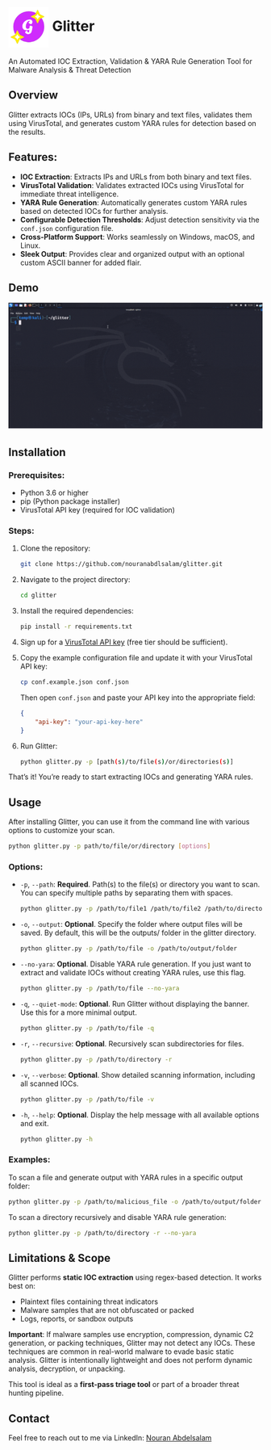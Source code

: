 # <img src="assets/logo.png" alt="Glitter Logo" height="80" style="vertical-align: middle;"> Glitter  
An Automated IOC Extraction, Validation & YARA Rule Generation Tool for Malware Analysis & Threat Detection

## Overview
Glitter extracts IOCs (IPs, URLs) from binary and text files, validates them using VirusTotal, and generates custom YARA rules for detection based on the results.

## Features:
- **IOC Extraction**: Extracts IPs and URLs from both binary and text files.
- **VirusTotal Validation**: Validates extracted IOCs using VirusTotal for immediate threat intelligence.
- **YARA Rule Generation**: Automatically generates custom YARA rules based on detected IOCs for further analysis.
- **Configurable Detection Thresholds**: Adjust detection sensitivity via the `conf.json` configuration file.
- **Cross-Platform Support**: Works seamlessly on Windows, macOS, and Linux.
- **Sleek Output**: Provides clear and organized output with an optional custom ASCII banner for added flair.

## Demo
![Glitter in Action](assets/demo.gif)

## Installation

### Prerequisites:
- Python 3.6 or higher
- pip (Python package installer)
- VirusTotal API key (required for IOC validation)

### Steps:

1. Clone the repository:
    ```bash
    git clone https://github.com/nouranabdlsalam/glitter.git
    ```

2. Navigate to the project directory:
    ```bash
    cd glitter
    ```

3. Install the required dependencies:
    ```bash
    pip install -r requirements.txt
    ```

4. Sign up for a [VirusTotal API key](https://www.virustotal.com/gui/my-apikey) (free tier should be sufficient).

5. Copy the example configuration file and update it with your VirusTotal API key:
    ```bash
    cp conf.example.json conf.json
    ```
    Then open `conf.json` and paste your API key into the appropriate field:
    ```json
    {
        "api-key": "your-api-key-here"
    }
    ```

6. Run Glitter:
    ```bash
    python glitter.py -p [path(s)/to/file(s)/or/directories(s)]
    ```

That’s it! You’re ready to start extracting IOCs and generating YARA rules.

## **Usage**

After installing Glitter, you can use it from the command line with various options to customize your scan.

```bash
python glitter.py -p path/to/file/or/directory [options]
```

### Options:
- `-p`, `--path`: **Required**. Path(s) to the file(s) or directory you want to scan. You can specify multiple paths by separating them with spaces.
   ```bash
  python glitter.py -p /path/to/file1 /path/to/file2 /path/to/directory
  ```
  
- `-o`, `--output`: **Optional**. Specify the folder where output files will be saved. By default, this will be the outputs/ folder in the glitter directory.
   ```bash
  python glitter.py -p /path/to/file -o /path/to/output/folder
  ```
  
- `--no-yara`: **Optional**. Disable YARA rule generation. If you just want to extract and validate IOCs without creating YARA rules, use this flag.
   ```bash
  python glitter.py -p /path/to/file --no-yara
   ```
  
- `-q`, `--quiet-mode`: **Optional**. Run Glitter without displaying the banner. Use this for a more minimal output.
   ```bash
  python glitter.py -p /path/to/file -q
  ```
  
- `-r`, `--recursive`: **Optional**. Recursively scan subdirectories for files.
   ```bash
  python glitter.py -p /path/to/directory -r
   ```
  
- `-v`, `--verbose`: **Optional**. Show detailed scanning information, including all scanned IOCs.
   ```bash
  python glitter.py -p /path/to/file -v
   ```
  
- `-h`, `--help`: **Optional**. Display the help message with all available options and exit.
   ```bash
   python glitter.py -h
  ```
  
### Examples:
To scan a file and generate output with YARA rules in a specific output folder:
```bash
python glitter.py -p /path/to/malicious_file -o /path/to/output/folder
```

To scan a directory recursively and disable YARA rule generation:
```bash
python glitter.py -p /path/to/directory -r --no-yara
```

## Limitations & Scope
Glitter performs **static IOC extraction** using regex-based detection. It works best on:
- Plaintext files containing threat indicators
- Malware samples that are not obfuscated or packed
- Logs, reports, or sandbox outputs

**Important**: If malware samples use encryption, compression, dynamic C2 generation, or packing techniques, Glitter may not detect any IOCs. These techniques are common in real-world malware to evade basic static analysis. Glitter is intentionally lightweight and does not perform dynamic analysis, decryption, or unpacking.

This tool is ideal as a **first-pass triage tool** or part of a broader threat hunting pipeline.

## **Contact**
Feel free to reach out to me via LinkedIn: [Nouran Abdelsalam](https://www.linkedin.com/in/nouranabdelsalam/)